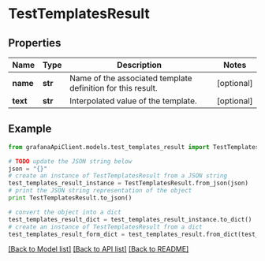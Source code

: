 # TestTemplatesResult


## Properties
Name | Type | Description | Notes
------------ | ------------- | ------------- | -------------
**name** | **str** | Name of the associated template definition for this result. | [optional] 
**text** | **str** | Interpolated value of the template. | [optional] 

## Example

```python
from grafanaApiClient.models.test_templates_result import TestTemplatesResult

# TODO update the JSON string below
json = "{}"
# create an instance of TestTemplatesResult from a JSON string
test_templates_result_instance = TestTemplatesResult.from_json(json)
# print the JSON string representation of the object
print TestTemplatesResult.to_json()

# convert the object into a dict
test_templates_result_dict = test_templates_result_instance.to_dict()
# create an instance of TestTemplatesResult from a dict
test_templates_result_form_dict = test_templates_result.from_dict(test_templates_result_dict)
```
[[Back to Model list]](../README.md#documentation-for-models) [[Back to API list]](../README.md#documentation-for-api-endpoints) [[Back to README]](../README.md)


